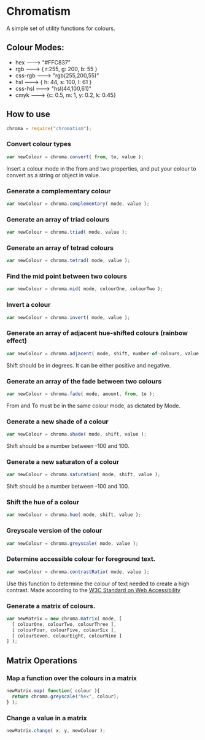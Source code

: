 # Chromatism
A simple set of utility functions for colours.

## Colour Modes:
- hex     ---> "#FFC837"
- rgb     ---> { r:255, g: 200, b: 55 }
- css-rgb ---> "rgb(255,200,55)"
- hsl     ---> { h: 44, s: 100, l: 61 }
- css-hsl ---> "hsl(44,100,61)"
- cmyk    ---> {c: 0.5, m: 1, y: 0.2, k: 0.45}

## How to use

```javascript
chroma = require("chromatism");
```

### Convert colour types
```javascript
var newColour = chroma.convert( from, to, value );
```

Insert a colour mode in the from and two properties, and put your colour to convert as a string or object in value.

### Generate a complementary colour
```javascript
var newColour = chroma.complementary( mode, value );
```

### Generate an array of triad colours
```javascript
var newColour = chroma.triad( mode, value );
```

### Generate an array of tetrad colours
```javascript
var newColour = chroma.tetrad( mode, value );
```

### Find the mid point between two colours
```javascript
var newColour = chroma.mid( mode, colourOne, colourTwo );
```

### Invert a colour
```javascript
var newColour = chroma.invert( mode, value );
```

### Generate an array of adjacent hue-shifted colours (rainbow effect)
```javascript
var newColour = chroma.adjacent( mode, shift, number-of-colours, value );
```

Shift should be in degrees. It can be either positive and negative.

### Generate an array of the fade between two colours
```javascript
var newColour = chroma.fade( mode, amount, from, to );
```

From and To must be in the same colour mode, as dictated by Mode.

### Generate a new shade of a colour
```javascript
var newColour = chroma.shade( mode, shift, value );
```

Shift should be a number between -100 and 100.

### Generate a new saturaton of a colour
```javascript
var newColour = chroma.saturation( mode, shift, value );
```

Shift should be a number between -100 and 100.

### Shift the hue of a colour
```javascript
var newColour = chroma.hue( mode, shift, value );
```

### Greyscale version of the colour
```javascript
var newColour = chroma.greyscale( mode, value );
```

### Determine accessible colour for foreground text.
```javascript
var newColour = chroma.contrastRatio( mode, value );
```

Use this function to determine the colour of text needed to create a high contrast. Made according to the [W3C Standard on Web Accessibility](http://www.w3.org/TR/UNDERSTANDING-WCAG20/visual-audio-contrast-contrast.html)

### Generate a matrix of colours.
```javascript
var newMatrix = new chroma.matrix( mode, [
  [ colourOne, colourTwo, colourThree ],
  [ colourFour, colourFive, colourSix ],
  [ colourSeven, colourEight, colourNine ]
] );
```

## Matrix Operations

### Map a function over the colours in a matrix
```javascript
newMatrix.map( function( colour ){
  return chroma.greyscale("hex", colour);
} );
```

### Change a value in a matrix
```javascript
newMatrix.change( x, y, newColour );
```
